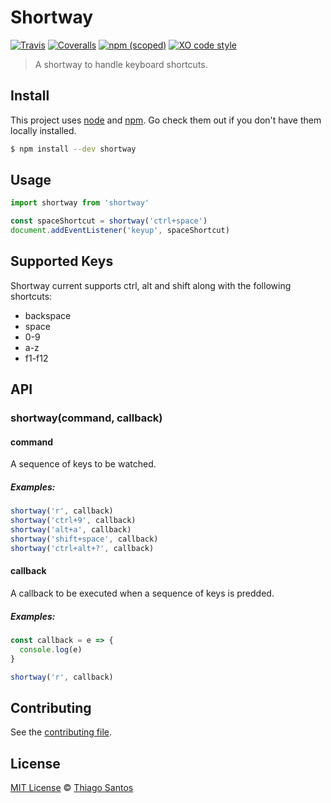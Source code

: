 # Shortway
[![Travis](https://img.shields.io/travis/thiamsantos/shortway.svg)](https://travis-ci.org/thiamsantos/shortway)
[![Coveralls](https://img.shields.io/coveralls/thiamsantos/shortway.svg)](https://coveralls.io/github/thiamsantos/shortway?branch=master)
[![npm (scoped)](https://img.shields.io/npm/v/shortway.svg)](https://www.npmjs.com/package/shortway)
[![XO code style](https://img.shields.io/badge/code_style-XO-5ed9c7.svg)](https://github.com/sindresorhus/xo)

>A shortway to handle keyboard shortcuts.

## Install
This project uses [node](http://nodejs.org) and [npm](https://npmjs.com). Go check them out if you don't have them locally installed.

```sh
$ npm install --dev shortway
```

## Usage
```javascript
import shortway from 'shortway'

const spaceShortcut = shortway('ctrl+space')
document.addEventListener('keyup', spaceShortcut)
```

## Supported Keys
Shortway current supports ctrl, alt and shift along with the following shortcuts:

- backspace
- space
- 0-9
- a-z
- f1-f12

## API

### shortway(command, callback)

#### command
A sequence of keys to be watched.

##### Examples:
```javascript
shortway('r', callback)
shortway('ctrl+9', callback)
shortway('alt+a', callback)
shortway('shift+space', callback)
shortway('ctrl+alt+?', callback)
```

#### callback
A callback to be executed when a sequence of keys is predded.

##### Examples:
```javascript
const callback = e => {
  console.log(e)
}

shortway('r', callback)
```

## Contributing
See the [contributing file](CONTRIBUTING.md).

## License
[MIT License](LICENSE.md) &copy; [Thiago Santos](https://thiamsantos.github.io/)
